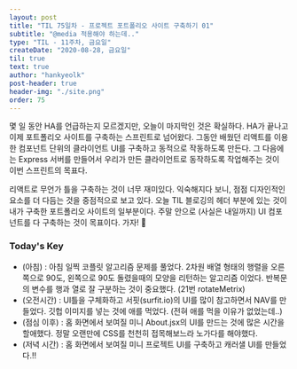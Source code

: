 ```yaml
---
layout: post
title: "TIL 75일차 - 프로젝트 포트폴리오 사이트 구축하기 01"
subtitle: "@media 적용해야 하는데.."
type: "TIL - 11주차, 금요일"
createDate: "2020-08-28, 금요일"
til: true
text: true
author: "hankyeolk"
post-header: true
header-img: "./site.png"
order: 75
---
```


몇 일 동안 HA를 언급하는지 모르겠지만, 오늘이 마지막인 것은 확실하다. HA가 끝나고 이제 포트폴리오 사이트를 구축하는 스프린트로 넘어왔다. 그동안 배웠던 리액트를 이용한 컴포넌트 단위의 클라이언트 UI를 구축하고 동적으로 작동하도록 만든다. 그 다음에는 Express 서버를 만들어서 우리가 만든 클라이언트로 동작하도록 작업해주는 것이 이번 스프린트의 목표다. <br>

리액트로 무언가 틀을 구축하는 것이 너무 재미있다. 익숙해지다 보니, 점점 디자인적인 요소를 더 다듬는 것을 중점적으로 보고 있다. 오늘 TIL 블로깅의 헤더 부분에 있는 것이 내가 구축한 포트폴리오 사이트의 일부분이다. 주말 안으로 (사실은 내일까지) UI 컴포넌트를 다 구축하는 것이 목표이다. 가자! 🚀 <br>

### Today's Key

- (아침) : 아침 일찍 코플릿 알고리즘 문제를 풀었다. 2차원 배열 형태의 행렬을 오른쪽으로 90도, 왼쪽으로 90도 돌렸을때의 모양을 리턴하는 알고리즘 이었다. 반복문의 변수를 행과 열로 잘 구분하는 것이 중요했다. (21번 rotateMetrix)
- (오전시간) : UI틀을 구체화하고 서핏(surfit.io)의 UI를 많이 참고하면서 NAV를 만들었다. 깃헙 이미지를 넣는 것에 애를 먹었다. (전혀 애를 먹을 이유가 없었는데..)
- (점심 이후) : 홈 화면에서 보여질 미니 About.jsx의 UI를 만드는 것에 많은 시간을 할애했다. 정말 오랜만에 CSS를 천천히 접목해보느라 노가다를 해야했다.
- (저녁 시간) : 홈 화면에서 보여질 미니 프로젝트 UI를 구축하고 캐러샐 UI를 만들었다.!!
